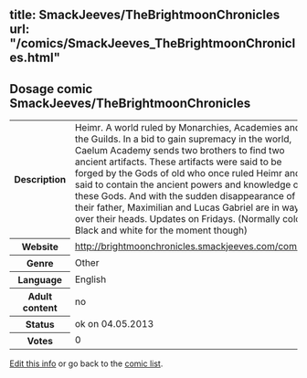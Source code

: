 title: SmackJeeves/TheBrightmoonChronicles
url: "/comics/SmackJeeves_TheBrightmoonChronicles.html"
---
Dosage comic SmackJeeves/TheBrightmoonChronicles
-----------------------------------------

<p id="msg"></p>
<script type="text/javascript">
if (window.location.search === '?edit_info_mail=sent_ok') {
  var elem = document.getElementById("msg");
  elem.innerHTML = 'Edited information sucessfully sent for review, which is usually done daily. Thanks!';
  elem.className = 'ok';
}
</script>
<table class="comicinfo">
<tr>
<th>Description</th><td>Heimr. A world ruled by Monarchies, Academies and the Guilds. In a bid to gain supremacy in the world, Caelum Academy sends two brothers to find two ancient artifacts. These artifacts were said to be forged by the Gods of old who once ruled Heimr and said to contain the ancient powers and knowledge of these Gods. And with the sudden disappearance of their father, Maximilian and Lucas Gabriel are in way over their heads. Updates on Fridays. (Normally colour. Black and white for the moment though)</td>
</tr>
<tr>
<th>Website</th><td><a href="http://brightmoonchronicles.smackjeeves.com/comics/">http://brightmoonchronicles.smackjeeves.com/comics/</a></td>
</tr>
<tr>
<th>Genre</th><td>Other</td>
</tr>
<tr>
<th>Language</th><td>English</td>
</tr>
<tr>
<th>Adult content</th><td>no</td>
</tr>
<tr>
<th>Status</th><td>ok on 04.05.2013</td>
</tr>
<tr>
<th>Votes</th><td>0</td>
</tr>
</table>

[Edit this info](SmackJeeves_TheBrightmoonChronicles_edit.html) or go back to the [comic list](../comic-index.html).
